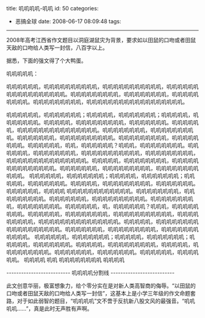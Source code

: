 title: 叽叽叽叽-叽叽
id: 50
categories:
  - 恶搞全球
date: 2008-06-17 08:09:48
tags:
---

<div id="msgcns!9697D6160EFEBC17!1684" class="bvMsg">

2008年高考江西省作文题目以洞庭湖鼠灾为背景，要求如以田鼠的口吻或者田鼠天敌的口吻给人类写一封信，八百字以上。 <p>据悉，下面的强文得了个大鸭蛋。 <p>叽叽叽叽叽： <p>叽叽叽叽叽叽，叽叽叽叽叽叽叽叽叽叽，叽叽叽叽叽叽叽叽叽叽叽，叽叽叽叽叽叽叽叽叽叽叽叽叽叽叽叽叽。叽叽叽叽叽叽叽叽叽，叽叽叽叽叽叽叽叽，叽叽叽叽叽叽叽叽叽。叽叽叽叽叽叽叽叽叽，叽叽叽叽叽叽叽叽叽叽叽叽叽叽叽叽叽叽。  <p>叽叽叽叽叽叽，叽叽叽叽叽叽叽；叽叽叽叽叽，叽叽叽叽叽叽叽；叽叽叽叽叽，叽叽叽叽叽叽叽。叽叽叽叽叽，叽叽叽叽叽叽叽叽叽，叽叽叽叽叽叽叽。叽叽叽叽叽叽，叽叽叽叽叽叽叽叽叽叽叽叽叽叽叽。叽叽叽叽叽叽叽叽，叽叽叽叽叽叽叽叽叽。叽叽叽叽叽叽叽，叽叽叽叽叽叽叽叽叽叽。叽叽叽叽叽叽叽叽叽，叽叽叽叽叽叽叽叽。叽叽叽叽叽叽，叽叽，叽叽叽叽叽叽？叽叽叽，叽叽叽叽叽叽叽叽。叽叽叽叽叽叽，叽叽叽叽叽叽叽叽，叽叽叽叽叽叽叽叽叽叽叽，叽叽叽叽叽叽叽叽叽，叽叽叽叽叽叽叽叽叽叽叽叽叽叽叽。叽叽叽叽叽，叽叽叽叽叽叽叽叽，叽叽叽叽叽叽叽叽叽叽叽叽叽叽。叽叽叽叽叽叽叽，叽叽叽叽叽叽叽叽叽，叽叽叽叽叽叽叽叽叽叽叽。 
叽叽叽叽叽叽，叽叽叽叽叽叽叽；叽叽叽叽叽，叽叽叽叽叽叽叽；叽叽叽叽叽，叽叽叽叽叽叽叽。叽叽叽叽叽，叽叽叽叽叽叽叽叽叽，叽叽叽叽叽叽叽。叽叽叽叽叽叽，叽叽叽叽 
叽叽叽叽叽叽叽叽叽叽叽叽。叽叽叽叽叽叽叽叽，叽叽叽叽叽叽叽叽叽。叽叽叽叽叽叽叽，叽叽叽叽叽叽叽叽叽叽。叽叽叽叽叽叽叽叽叽，叽叽叽叽叽叽叽叽。叽叽叽叽叽叽，叽，叽叽叽叽叽叽？叽叽叽，叽叽叽叽叽叽叽叽。叽叽叽叽叽叽，叽叽叽叽叽叽叽叽，叽叽叽叽叽叽叽叽叽叽叽，叽叽叽叽叽叽叽叽叽，叽叽叽叽叽叽叽叽叽叽叽叽叽叽叽。叽叽叽叽叽，叽叽叽叽叽叽叽叽叽叽叽叽叽叽叽叽叽叽。叽叽叽叽叽叽叽，叽叽叽叽叽叽叽叽叽，叽叽叽叽叽叽叽叽叽叽叽。 
叽叽叽叽叽叽，叽叽叽叽叽叽叽；叽叽叽叽叽，叽叽叽叽叽叽叽；叽叽叽叽叽，叽叽叽叽叽叽叽。叽叽叽叽叽，叽叽叽叽叽叽叽叽叽，叽叽叽叽叽，叽叽叽叽叽叽叽叽叽。叽叽叽叽叽叽叽，叽叽叽叽叽叽叽。叽叽叽叽叽叽，叽叽叽叽叽叽。 
叽叽叽叽 
叽叽 
叽叽叽叽叽叽叽叽 叽叽叽叽 <p>-------------------------- 叽叽叽叽分割线 --------------------------  <p>此文创意华丽，极富想象力，给个零分实在是对新人类高智商的侮辱。“以田鼠的口吻或者田鼠天敌的口吻给人类写一封信”，这基本上是小学三年级的作文命题套路，对于如此弱智的题目，“叽叽叽叽”文不啻于反抗新八股文风的最强音。“叽叽叽叽……”，真是此时无声胜有声啊。
</div>